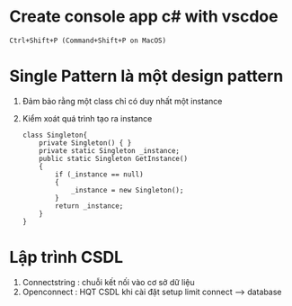 # Create console app c#    with vscdoe
    Ctrl+Shift+P (Command+Shift+P on MacOS)
# Single Pattern là một design pattern
1. Đảm bảo rằng một class chỉ có duy nhất một instance
2. Kiểm xoát quá trình tạo ra instance

    ```aspx-csharp
    class Singleton{
        private Singleton() { }
        private static Singleton _instance;
        public static Singleton GetInstance()
        {
            if (_instance == null)
            {
                _instance = new Singleton();
            }
            return _instance;
        }
    }
    ```
    
# Lập trình CSDL 
1. Connectstring : chuỗi kết nối vào cơ sở dữ liệu
2. Openconnect : HQT CSDL khi cài đặt setup limit connect --> database 
